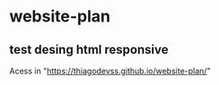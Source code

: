# website-plan

## test desing html responsive

Acess in "https://thiagodevss.github.io/website-plan/"
